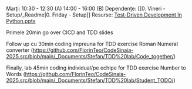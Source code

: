 Marți: 10:30 - 12:30 (A)
      14:00 - 16:00 (B) 
Dependențe: [[0. Vineri - Setup/_Readme|0. Friday - Setup]]
Resurse: [Test-Driven Development în Python.pptx](https://github.com/FlorinTeo/CodeSinaia-2025.src/blob/main/_Documents/Stefan/Test-Driven%20Development%20%C3%AEn%20Python.pptx)

Primele 20min go over CICD and TDD slides

Follow up cu 30min coding impreuna for TDD exercise Roman Numeral converter (https://github.com/FlorinTeo/CodeSinaia-2025.src/blob/main/_Documents/Stefan/TDD%20lab/Code_together/)

Finally, lab 45min coding individual/pe echipe for TDD exercise Number to Words (https://github.com/FlorinTeo/CodeSinaia-2025.src/blob/main/_Documents/Stefan/TDD%20lab/Student_TODO/)
